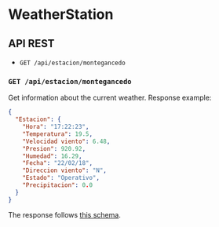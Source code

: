 # WeatherStation
## API REST
- `GET /api/estacion/montegancedo`

### `GET /api/estacion/montegancedo`
Get information about the current weather.
Response example:
~~~json
{
  "Estacion": {
    "Hora": "17:22:23",
    "Temperatura": 19.5,
    "Velocidad viento": 6.48,
    "Presion": 920.92,
    "Humedad": 16.29,
    "Fecha": "22/02/18",
    "Direccion viento": "N",
    "Estado": "Operativo",
    "Precipitacion": 0.0
  }
}
~~~
The response follows [this schema](Estacion/API/estacion_schema.json).
